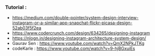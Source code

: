 ### Tutorial :
* https://medium.com/double-pointer/system-design-interview-instagram-or-a-similar-app-snapchat-flickr-picasa-design-52ab03f5f2ea
* https://www.codercrunch.com/design/634265/designing-instagram
* https://nlogn.in/designing-instagram-architecture-system-design/ 
* Gaurav Sen : https://www.youtube.com/watch?v=QmX2NPkJTKg
* codeKarle : https://www.youtube.com/watch?v=9-hjBGxuiEs
